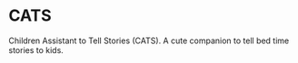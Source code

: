 # CATS
Children Assistant to Tell Stories (CATS). A cute companion to tell bed time stories to kids.
